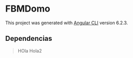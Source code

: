 # FBMDomo

This project was generated with [Angular CLI](https://github.com/angular/angular-cli) version 6.2.3.

## Dependencias
> HOla
> Hola2